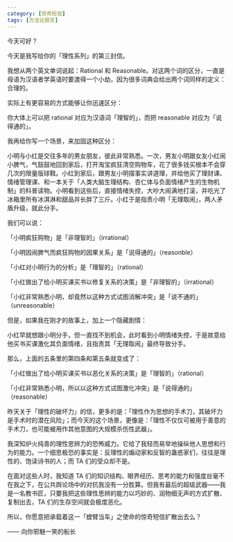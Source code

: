 ```yaml
---
category: [惊奇短信]
tags: [方法论狠货]
---
```



今天可好？

今天是我写给你的「理性系列」的第三封信。

我想从两个英文单词说起：Rational 和 Reasonable。对这两个词的区分，一直是母语为汉语者学英语时要渡得一个小劫，因为很多词典会给出两个词同样的定义：合理的。

实际上有更容易的方式能够让你迅速区分：

你大体上可以把 rational 对应为汉语词「理智的」，而把 reasonable 对应为「说得通的」。

我再给你写一个场景，来加固这种区分：

小明与小红是交往多年的男女朋友，彼此非常熟悉。一次，男友小明跟女友小红闹小脾气，气鼓鼓地回到家后，打开淘宝疯狂清空购物车，花了很多钱买根本不会穿几次的限量版球鞋。小红到家后，跟男友小明摆事实讲道理，并给他买了理财课、情绪管理课、和一本关于「人类大脑生理结构、杏仁体与负面情绪产生的生物机制」的科普读物。小明看到这些后，直接情绪失控，大吵大闹满地打滚，并吃光了冰箱里所有冰淇淋和甜品并长胖了三斤。小红于是指责小明「无理取闹」，两人矛盾升级，就此分手。

我们可以说：

「小明疯狂购物」是「非理智的」（irrational）

「小明因闹脾气而疯狂购物的因果关系」是「说得通的」（reasonble）

「小红对小明行为的分析」是「理智的」（rational）

「小红做出了给小明买课买书以修复关系的决策」是「非理智的」（irrational）

「小红非常熟悉小明，却竟然以这种方式试图消解冲突」是「说不通的」（unreasonable）

但是，如果我在刚才的故事上，加上一个隐藏剧情：

小红早就想跟小明分手，但一直找不到机会，此时看到小明情绪失控，于是故意给他买书买课激化其负面情绪，且指责其「无理取闹」最终导致分手。

那么，上面的五条里的第四条和第五条就变成了：

「小红做出了给小明买课买书以恶化关系的决策」是「理智的」（rational）

「小红非常熟悉小明，所以以这种方式试图激化冲突」是「说得通的」（reasonable）

昨天关于「理性的破坏力」的信，更多的是：「理性作为思想的手术刀，其破坏力是手术时的潜在风险」；而今天的这个场景，更像是：「理性不仅仅可被用于善意的手术刀，也可能被用作其他意图的大规模杀伤性武器」。

我深知炉火纯青的理性思辨力的恐怖威力。它给了我轻而易举地操纵他人思想和行为的能力。一个细思极恐的事实是：反理性的煽动家和反智的蛊惑家们，往往是理性的、饱读诗书的人；而 TA 们的受众却不是。

在面对这些人时，我知道 TA 们的知识结构、眼界经历、思考的能力和强度丝毫不在我之下，在公共舆论场中的对抗我没有一分胜算。但我有最后的超级武器——我是一名教书匠，只要我把这些理性思辨的能力以巧妙的、润物细无声的方式扩散、复制出去，TA 们的生存空间就会极度恶化。

所以，你愿意把承载着这一「螳臂当车」之使命的惊奇短信扩散出去么？

—— 向你邪魅一笑的船长